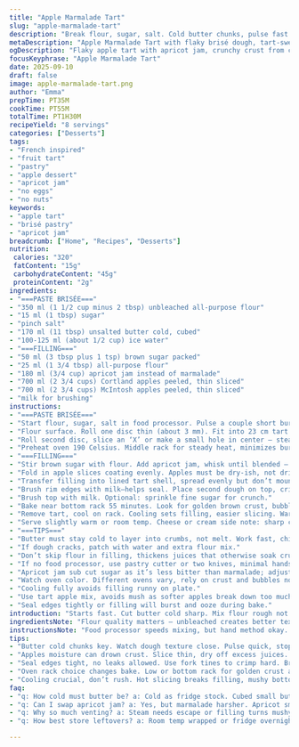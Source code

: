 ```yaml
---
title: "Apple Marmalade Tart"
slug: "apple-marmalade-tart"
description: "Break flour, sugar, salt. Cold butter chunks, pulse fast. Water, just enough, to gather dough. Chill two discs. Roll thin, line 23cm pan. Slit second disc center, fridge 30 min. Mix brown sugar, a bit less flour. Swap marmalade for apricot jam, tangier twist. Dense Cortland and tart McIntosh, peeled slices, fold into jam mix. Layer filling, seal edges tight, fork marks tell it’s sealed. Brush with milk, bakes at 190C for 55 min — bubbly edges, golden crust crackle. Cool a bit, smell of baked fruit and caramel notes fills kitchen. Skip eggs, no nuts, straightforward technique but watch butter temp, no melting! Treat dough lightly, don’t overwork or tough crust."
metaDescription: "Apple Marmalade Tart with flaky brisé dough, tart-sweet apples, and apricot jam. Cold butter, chilled dough, vented top for golden crust and bubbling filling."
ogDescription: "Flaky apple tart with apricot jam, crunchy crust from cold butter. Vent top, bake till bubbly edges crackle. Tart-sweet apples combine, no nuts, no eggs."
focusKeyphrase: "Apple Marmalade Tart"
date: 2025-09-10
draft: false
image: apple-marmalade-tart.png
author: "Emma"
prepTime: PT35M
cookTime: PT55M
totalTime: PT1H30M
recipeYield: "8 servings"
categories: ["Desserts"]
tags:
- "French inspired"
- "fruit tart"
- "pastry"
- "apple dessert"
- "apricot jam"
- "no eggs"
- "no nuts"
keywords:
- "apple tart"
- "brisé pastry"
- "apricot jam"
breadcrumb: ["Home", "Recipes", "Desserts"]
nutrition: 
 calories: "320"
 fatContent: "15g"
 carbohydrateContent: "45g"
 proteinContent: "2g"
ingredients:
- "===PASTE BRISÉE==="
- "350 ml (1 1/2 cup minus 2 tbsp) unbleached all-purpose flour"
- "15 ml (1 tbsp) sugar"
- "pinch salt"
- "170 ml (11 tbsp) unsalted butter cold, cubed"
- "100-125 ml (about 1/2 cup) ice water"
- "===FILLING==="
- "50 ml (3 tbsp plus 1 tsp) brown sugar packed"
- "25 ml (1 3/4 tbsp) all-purpose flour"
- "180 ml (3/4 cup) apricot jam instead of marmalade"
- "700 ml (2 3/4 cups) Cortland apples peeled, thin sliced"
- "700 ml (2 3/4 cups) McIntosh apples peeled, thin sliced"
- "milk for brushing"
instructions:
- "===PASTE BRISÉE==="
- "Start flour, sugar, salt in food processor. Pulse a couple short bursts. Add butter, quick pulses till pea-size chunks remain. Watch carefully; don’t over-mix or butter melts. Pour ice water gradually, pulse until dough barely holds. Press dough with hands to form two flat discs. Wrap, chill at least 30 minutes; crucial for flaky crust."
- "Flour surface. Roll one disc thin (about 3 mm). Fit into 23 cm tart pan smooth down sides gently. Patch any cracks fast."
- "Roll second disc, slice an ‘X’ or make a small hole in center — steam vent. Refrigerate 30 min minimum keeps shape."
- "Preheat oven 190 Celsius. Middle rack for steady heat, minimizes burning bottom."
- "===FILLING==="
- "Stir brown sugar with flour. Add apricot jam, whisk until blended — changed from marmalade for subtler tartness, less pectin."
- "Fold in apple slices coating evenly. Apples must be dry-ish, not dripping or soggy. If too wet, pat dry."
- "Transfer filling into lined tart shell, spread evenly but don’t mound up too high; wet heat cooks unevenly."
- "Brush rim edges with milk—helps seal. Place second dough on top, crimp edges firmly by finger or fork tines. Don’t skip sealing or juices leak everywhere."
- "Brush top with milk. Optional: sprinkle fine sugar for crunch."
- "Bake near bottom rack 55 minutes. Look for golden brown crust, bubbling filling peeking through vent. Crust shrinks from pan edge slightly."
- "Remove tart, cool on rack. Cooling sets filling, easier slicing. Warm but not hot ideal for flavors to settle. Avoid soggy bottom by cooling fully if possible."
- "Serve slightly warm or room temp. Cheese or cream side note: sharp cheese contrasts sweet fruit well if you like savory combos."
- "===TIPS==="
- "Butter must stay cold to layer into crumbs, not melt. Work fast, chill if needed."
- "If dough cracks, patch with water and extra flour mix."
- "Don’t skip flour in filling, thickens juices that otherwise soak crust soggy."
- "If no food processor, use pastry cutter or two knives, minimal hands-on mixing."
- "Apricot jam sub cut sugar as it’s less bitter than marmalade; adjust sweetness by eye on fruit ripeness."
- "Watch oven color. Different ovens vary, rely on crust and bubbles not clock alone."
- "Cooling fully avoids filling runny on plate."
- "Use tart apple mix, avoids mush as softer apples break down too much."
- "Seal edges tightly or filling will burst and ooze during bake."
introduction: "Starts fast. Cut butter cold sharp. Mix flour rough not fine. Water barely. Dough feels soft but not sticky. Chill solid. Roll careful or splits. Apple mix combines tart and sweet. Jam swap keeps sweetness subtle, no bitter marmalade rind chunks. Crust thickens, edges crisp in heat. Watch bubbles rise like boiling sugar spots through vent flap. Smell holiday goodness. Crisp crust finally cracks under finger pressure. Sweet, fruity juices mingle with flaky crumb. I’ve learned: patience, respect butter temp, watch apple types. Every oven different; eyes must guide not timer."
ingredientsNote: "Flour quality matters — unbleached creates better texture. Butter super cold, diced small. If butter melts or softens, chill dough longer. Water ice-cold, adding too much makes stiff dough, adding too little leaves dry bits. Jam choice alters final tart sweetness. Apricot jam mellows sharp apple flavor better here. Avoid watery apples. Cortland and McIntosh balance tartness with sweetness and soft cooking. Cassonade replaced by brown sugar fine grained — subtler caramel note. Milk for brushing, adds subtle crust shine and browning without eggs. No eggs here to keep it light and allergen-friendly. No nuts or eggs, simple pantry staples required."
instructionsNote: "Food processor speeds mixing, but hand method okay. Butter chunks must stay visible for flakiness, check frequently. Dough pulsing tricky — stops just before full cohesion or risk toughness. Chill solid few minutes, never skip. Roll dough on lightly floured surface, patch cracks quickly with water to avoid dry breaks. Venting top crust essential for releasing steam, prevents soggy layers. Mixing apples with jam-flour blend prevents floating or squishing down in bright juice puddles. Crimp edges tight; leaks cause sticky mess and loss of filling. Brush milk not water, milk promotes golden finish. Bake on lower rack; mid rack browns top too fast. Watch crust color, bubbling tells internal heat readiness. Cool tart before cutting for firm filling. Once cooled, flavors meld, texture changes from fragile to sliceable. Don’t rush. Simple, but finesse needed or crust ends doughy or burnt."
tips:
- "Butter cold chunks key. Watch dough texture close. Pulse quick, stop before smooth. Butter melts wreck flakiness. Chill dough firm; skipping means tough crust or shrunk shape. Roll on floured surface. Patch cracks fast with water-flour mix. Roll second disc thinner but keep shape intact for vent. Venting vents, no soggy top layers."
- "Apples moisture can drown crust. Slice thin, dry off excess juices. Fold into jam-flour mix that thickens and binds fruit. Apricot jam steadier than marmalade; less bitter, less pectin swelling. If jam watery, cut sugar or cook jam down beforehand. Filling consistency should not drip, keeps crust from soggy bottom."
- "Seal edges tight, no leaks allowed. Use fork tines to crimp hard. Brush rim and top with milk, not water, brown sugar optional for crunch. Proper sealing prevents runny mess all over oven. Brush top just before baking to get golden sheen without soggy spots."
- "Oven rack choice changes bake. Low or bottom rack for golden crust and bubbled filling. Middle rack risks browning too fast, leaving undercooked apple center. Baking time a guide only; watch for crust pulling away edges, bubbling vent, golden shimmer across top. Listen for soft crackles near end."
- "Cooling crucial, don’t rush. Hot slicing breaks filling, mushy bottom common without full cool down. Flavors meld as tart settles. Cut warm or room temp. Sharp cheese on side works if savory contrast wanted. Keep dough and tools cold during prep. Melted butter means scrap and redo."
faq:
- "q: How cold must butter be? a: Cold as fridge stock. Cubed small but not melting. Warm butter blends bad, no crumbs form. Chill dough if soft. Cold butter chunks give flaky layers not greasy paste."
- "q: Can I swap apricot jam? a: Yes, but marmalade harsher. Apricot smoother with less pectin so filling sets better. If marmalade used, reduce sugar a bit. Other fruit preserves possible but watch sweetness and moisture."
- "q: Why so much venting? a: Steam needs escape or filling turns mushy under crust. Vent also signals bake done; look for bubbling juice. No vent risks soggy top layers and cracked crust from pressure."
- "q: How best store leftovers? a: Room temp wrapped or fridge overnight. Cover loose or airtight container. Cold keeps filling firmer but chills crust slightly. Reheat gently to refresh crisp without drying."

---
```

